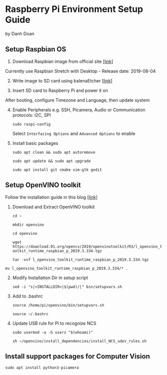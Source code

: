 # Raspberry Pi Environment Setup Guide
by Danh Doan


## Setup Raspbian OS
1. Download Raspbian image from official site [[link]](https://www.raspberrypi.org/downloads/raspbian/)

  Currently use Raspbian Stretch with Desktop - Release date: 2019-08-04

2. Write image to SD card using balenaEtcher [[link]](https://www.balena.io/etcher/)

3. Insert SD card to Raspberry Pi and power it on

  After booting, configure Timezone and Language, then update system

4. Enable Peripherals e.g. SSH, Picamera, Audio or Communication protocols: I2C, SPI

	`sudo raspi-config`

	Select `Interfacing Options` and `Advanced Options` to enable

5. Install basic packages

	`sudo apt clean && sudo apt autoremove`

	`sudo apt update && sudo apt upgrade`

	`sudo apt install git cmake vim-gtk gedit`

## Setup OpenVINO toolkit
Follow the installation guide in this blog [[link]](https://blog.hackster.io/getting-started-with-the-intel-neural-compute-stick-2-and-the-raspberry-pi-6904ccfe963)

1. Download and Extract OpenVINO toolkit

	`cd ~`

	`mkdir openvino`

	`cd openvino`

	`wget https://download.01.org/opencv/2019/openvinotoolkit/R3/l_openvino_toolkit_runtime_raspbian_p_2019.3.334.tgz`

	`tar -xvf l_openvino_toolkit_runtime_raspbian_p_2019.3.334.tgz`

  `mv l_openvino_toolkit_runtime_raspbian_p_2019.3.334/* .`

2. Modify Installation Dir in setup script

	`sed -i "s|<INSTALLDIR>|$(pwd)/|" bin/setupvars.sh`

3. Add to .bashrc

	`source /home/pi/openvino/bin/setupvars.sh`

	`source ~/.bashrc`


4. Update USB rule for Pi to recognize NCS

	`sudo usermod -a -G users "$(whoami)"`

	`sh ~/openvino/install_dependencies/install_NCS_udev_rules.sh`


## Install support packages for Computer Vision

`sudo apt install python3-picamera`

